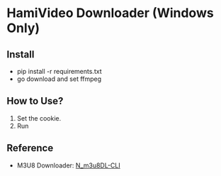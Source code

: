 # HamiVideo Downloader (Windows Only)


## Install
- pip install -r requirements.txt
- go download and set ffmpeg


## How to Use?
1. Set the cookie.
2. Run


## Reference
- M3U8 Downloader: [N_m3u8DL-CLI](https://github.com/nilaoda/N_m3u8DL-CLI)
